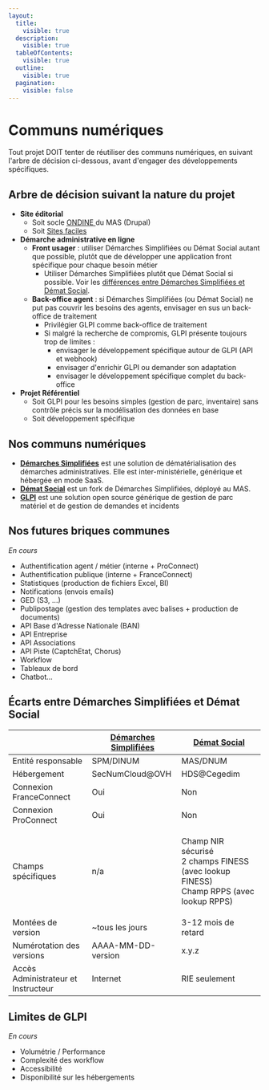 ```yaml
---
layout:
  title:
    visible: true
  description:
    visible: true
  tableOfContents:
    visible: true
  outline:
    visible: true
  pagination:
    visible: false
---
```


# Communs numériques

Tout projet DOIT tenter de réutiliser des communs numériques, en suivant l'arbre de décision ci-dessous, avant d'engager des développements spécifiques.

## Arbre de décision suivant la nature du projet

* **Site éditorial**
  * Soit socle [ONDINE ](../undefined/nos-produits/communs-numeriques/ondine.md)du MAS (Drupal)
  * Soit [Sites faciles](https://sites-faciles.beta.numerique.gouv.fr/)
* **Démarche administrative en ligne**
  * **Front usager** : utiliser Démarches Simplifiées ou Démat Social autant que possible, plutôt que de développer une application front spécifique pour chaque besoin métier
    * Utiliser Démarches Simplifiées plutôt que Démat Social si possible. Voir les [différences entre Démarches Simplifiées et Démat Social](communs-numeriques.md#écarts-entre-démarches-simplifiées-et-démat-social).
  * **Back-office agent** : si Démarches Simplifiées (ou Démat Social) ne put pas couvrir les besoins des agents, envisager en sus un back-office de traitement
    * Privilégier GLPI comme back-office de traitement
    * Si malgré la recherche de compromis, GLPI présente toujours trop de limites :
      * envisager le développement spécifique autour de GLPI (API et webhook)
      * envisager d'enrichir GLPI ou demander son adaptation
      * envisager le développement spécifique complet du back-office
* **Projet Référentiel**
  * Soit GLPI pour les besoins simples (gestion de parc, inventaire) sans contrôle précis sur la modélisation des données en base
  * Soit développement spécifique

## Nos communs numériques

* [**Démarches Simplifiées**](https://doc.demarches-simplifiees.fr/) est une solution de dématérialisation des démarches administratives. Elle est inter-ministérielle, générique et hébergée en mode SaaS.
* [**Démat Social**](https://demat.social.gouv.fr/) est un fork de Démarches Simplifiées, déployé au MAS.
* [**GLPI**](https://glpi-project.org/fr/) est une solution open source générique de gestion de parc matériel et de gestion de demandes et incidents

## Nos futures briques communes

_En cours_

* Authentification agent / métier (interne + ProConnect)
* Authentification publique (interne + FranceConnect)
* Statistiques (production de fichiers Excel, BI)
* Notifications (envois emails)
* GED (S3, …)
* Publipostage (gestion des templates avec balises + production de documents)
* API Base d'Adresse Nationale (BAN)
* API Entreprise
* API Associations
* API Piste (CaptchEtat, Chorus)
* Workflow
* Tableaux de bord
* Chatbot...

## Écarts entre Démarches Simplifiées et Démat Social

|                                     | [Démarches Simplifiées](https://www.demarches-simplifiees.fr/) | [Démat Social](https://demat.social.gouv.fr/)                                                      |
| ----------------------------------- | -------------------------------------------------------------- | -------------------------------------------------------------------------------------------------- |
| Entité responsable                  | SPM/DINUM                                                      | MAS/DNUM                                                                                           |
| Hébergement                         | SecNumCloud@OVH                                                | HDS@Cegedim                                                                                        |
| Connexion FranceConnect             | Oui                                                            | Non                                                                                                |
| Connexion ProConnect                | Oui                                                            | Non                                                                                                |
| Champs spécifiques                  | n/a                                                            | <p>Champ NIR sécurisé<br>2 champs FINESS (avec lookup FINESS)<br>Champ RPPS (avec lookup RPPS)</p> |
| Montées de version                  | \~tous les jours                                               | 3-12 mois de retard                                                                                |
| Numérotation des versions           | AAAA-MM-DD-version                                             | x.y.z                                                                                              |
| Accès Administrateur et Instructeur | Internet                                                       | RIE seulement                                                                                      |

## Limites de GLPI

_En cours_

* Volumétrie / Performance
* Complexité des workflow
* Accessibilité
* Disponibilité sur les hébergements
